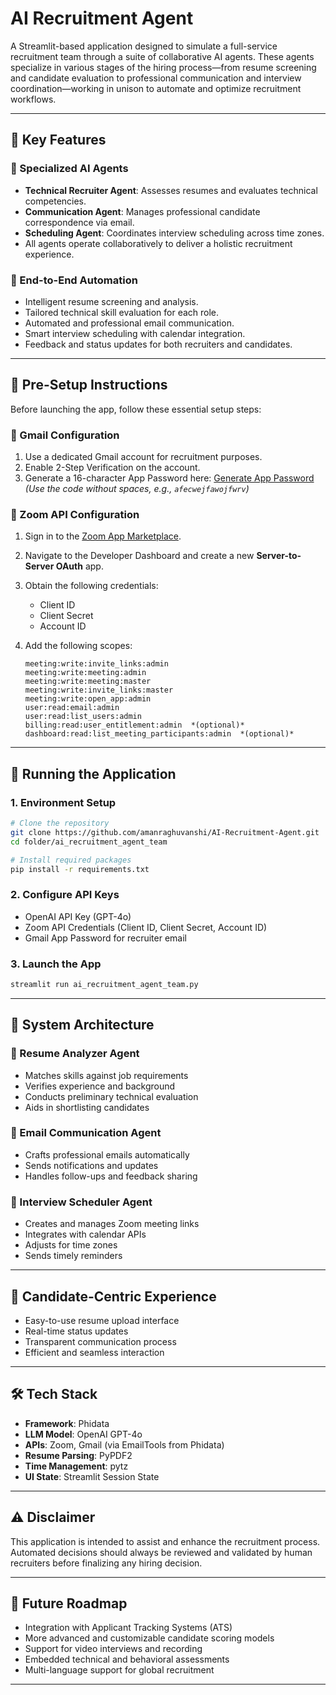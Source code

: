 # AI Recruitment Agent

A Streamlit-based application designed to simulate a full-service recruitment team through a suite of collaborative AI agents. These agents specialize in various stages of the hiring process—from resume screening and candidate evaluation to professional communication and interview coordination—working in unison to automate and optimize recruitment workflows.

---

## 🚀 Key Features

### 🤖 Specialized AI Agents

* **Technical Recruiter Agent**: Assesses resumes and evaluates technical competencies.
* **Communication Agent**: Manages professional candidate correspondence via email.
* **Scheduling Agent**: Coordinates interview scheduling across time zones.
* All agents operate collaboratively to deliver a holistic recruitment experience.

### 🔄 End-to-End Automation

* Intelligent resume screening and analysis.
* Tailored technical skill evaluation for each role.
* Automated and professional email communication.
* Smart interview scheduling with calendar integration.
* Feedback and status updates for both recruiters and candidates.

---

## 🔧 Pre-Setup Instructions

Before launching the app, follow these essential setup steps:

### 📧 Gmail Configuration

1. Use a dedicated Gmail account for recruitment purposes.
2. Enable 2-Step Verification on the account.
3. Generate a 16-character App Password here: [Generate App Password](https://support.google.com/accounts/answer/185833?hl=en)
   *(Use the code without spaces, e.g., `afecwejfawojfwrv`)*

### 🎥 Zoom API Configuration

1. Sign in to the [Zoom App Marketplace](https://marketplace.zoom.us).
2. Navigate to the Developer Dashboard and create a new **Server-to-Server OAuth** app.
3. Obtain the following credentials:

   * Client ID
   * Client Secret
   * Account ID
4. Add the following scopes:

   ```
   meeting:write:invite_links:admin
   meeting:write:meeting:admin
   meeting:write:meeting:master
   meeting:write:invite_links:master
   meeting:write:open_app:admin
   user:read:email:admin
   user:read:list_users:admin
   billing:read:user_entitlement:admin  *(optional)*
   dashboard:read:list_meeting_participants:admin  *(optional)*
   ```

---

## 🧪 Running the Application

### 1. Environment Setup

```bash
# Clone the repository
git clone https://github.com/amanraghuvanshi/AI-Recruitment-Agent.git
cd folder/ai_recruitment_agent_team

# Install required packages
pip install -r requirements.txt
```

### 2. Configure API Keys

* OpenAI API Key (GPT-4o)
* Zoom API Credentials (Client ID, Client Secret, Account ID)
* Gmail App Password for recruiter email

### 3. Launch the App

```bash
streamlit run ai_recruitment_agent_team.py
```

---

## 🧠 System Architecture

### 📄 Resume Analyzer Agent

* Matches skills against job requirements
* Verifies experience and background
* Conducts preliminary technical evaluation
* Aids in shortlisting candidates

### 📧 Email Communication Agent

* Crafts professional emails automatically
* Sends notifications and updates
* Handles follow-ups and feedback sharing

### 📅 Interview Scheduler Agent

* Creates and manages Zoom meeting links
* Integrates with calendar APIs
* Adjusts for time zones
* Sends timely reminders

---

## 👤 Candidate-Centric Experience

* Easy-to-use resume upload interface
* Real-time status updates
* Transparent communication process
* Efficient and seamless interaction

---

## 🛠 Tech Stack

* **Framework**: Phidata
* **LLM Model**: OpenAI GPT-4o
* **APIs**: Zoom, Gmail (via EmailTools from Phidata)
* **Resume Parsing**: PyPDF2
* **Time Management**: pytz
* **UI State**: Streamlit Session State

---

## ⚠️ Disclaimer

This application is intended to assist and enhance the recruitment process. Automated decisions should always be reviewed and validated by human recruiters before finalizing any hiring decision.

---

## 🔮 Future Roadmap

* Integration with Applicant Tracking Systems (ATS)
* More advanced and customizable candidate scoring models
* Support for video interviews and recording
* Embedded technical and behavioral assessments
* Multi-language support for global recruitment

---
